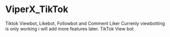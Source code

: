 # ViperX_TikTok
Tiktok Viewbot, Likebot, Followbot and Comment Liker Currenly viewbotting is only working i will add more features later. TikTok View bot 

